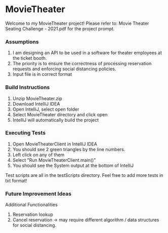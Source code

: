 <h1>MovieTheater</h1>
Welcome to my MovieTheater project! Please refer to: Movie Theater Seating Challenge - 2021.pdf for the project prompt.

<h3>Assumptions</h3><ol>
<li>I am designing an API to be used in a software for theater employees at the ticket booth.</li>
<li>The priority is to ensure the correctness of processing reservation requests and enforcing social distancing policies.</li>
<li>Input file is in correct format</li>
</ol>

<h3>Build Instructions</h3>
<ol>
<li>Unzip MovieTheater.zip</li>
<li>Download IntelliJ IDEA</li>
<li>Open IntelliJ, select open folder</li>
<li>Select MovieTheater directory and click open</li>
<li>IntelliJ will automatically build the project</li>
</ol>

<h3>Executing Tests</h3>
<ol>
<li>Open MovieTheaterClient in IntelliJ IDEA</li>
<li>You should see 2 green triangles by the line numbers.</li>
<li>Left click on any of them</li>
<li>Select "Run MovieTheaterClient.main()"</li>
<li>You should see the System output at the bottom of IntelliJ</li>
</ol>

Test scripts are all in the testScripts directory. Feel free to add more tests in txt format!

<h3>Future Improvement Ideas</h3>
Additional Functionalities
<ol>
<li>Reservation lookup</li>
<li>Cancel reservation -> may require different algorithm / data structures for social distancing.</li>
</ol>

